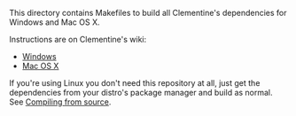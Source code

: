 This directory contains Makefiles to build all Clementine's dependencies for
Windows and Mac OS X.

Instructions are on Clementine's wiki:

- [Windows](https://github.com/clementine-player/Clementine/wiki/Compiling-from-Source-%28Windows%29)
- [Mac OS X](https://github.com/clementine-player/Clementine/wiki/Compiling-from-Source-%28Mac-OS-X%29)

If you're using Linux you don't need this repository at all, just get the
dependencies from your distro's package manager and build as normal.  See
[Compiling from source](https://github.com/clementine-player/Clementine/wiki/Compiling-from-Source).
